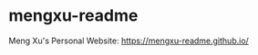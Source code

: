 # mengxu-readme

Meng Xu's Personal Website: <a href="https://mengxu-readme.github.io/" target="_blank" rel="noopener noreferrer">https://mengxu-readme.github.io/</a>
